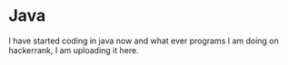 # Java
I have started coding in java now and what ever programs I am doing on hackerrank, I am uploading it here.
